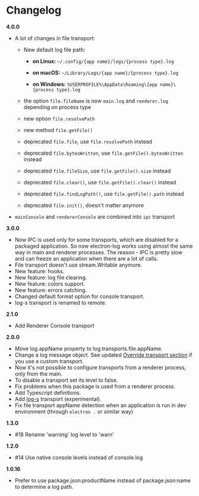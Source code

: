 # Changelog

**4.0.0**
 - A lot of changes in file transport:
   - New default log file path:
   
      - **on Linux:** `~/.config/{app name}/logs/{process type}.log`
      
      - **on macOS:** `~/Library/Logs/{app name}/{process type}.log`
      
      - **on Windows:** `%USERPROFILE%\AppData\Roaming\{app name}\{process type}.log`
      
   - the option `file.fileName` is now `main.log` and `renderer.log` depending
     on process type
   - new option `file.resolvePath`
   - new method `file.getFile()`
   
   - deprecated `file.file`, use `file.resolvePath` instead
   - deprecated `file.bytesWritten`, use `file.getFile().bytesWritten` instead
   - deprecated `file.fileSize`, use `file.getFile().size` instead
   - deprecated `file.clear()`, use `file.getFile().clear()` instead
   - deprecated `file.findLogPath()`, use `file.getFile().path` instead
   - deprecated `file.init()`, doesn't matter anymore
   
 - `mainConsole` and `rendererConsole` are combined into `ipc` transport

**3.0.0**
 - Now IPC is used only for some transports, which are disabled for a
   packaged application. So now electron-log works using almost the same
   way in main and renderer processes. The reason - IPC is pretty slow
   and can freeze an application when there are a lot of calls.
 - File transport doesn't use stream.Writable anymore.
 - New feature: hooks.
 - New feature: log file clearing.
 - New feature: colors support.
 - New feature: errors catching.
 - Changed default format option for console transport.
 - log-s transport is renamed to remote.

**2.1.0**
 - Add Renderer Console transport

**2.0.0**
 - Move log.appName property to log.transports.file.appName.
 - Change a log message object. See updated
 [Override transport section](README.md#override-transport) if you use a custom
 transport.
 - Now it's not possible to configure transports from a renderer
 process, only from the main.
 - To disable a transport set its level to false.
 - Fix problems when this package is used from a renderer process.
 - Add Typescript definitions.
 - Add [log-s](https://github.com/megahertz/log-s) transport
 (experimental).
 - Fix file transport appName detection when an application is run
 in dev environment (through `electron .` or similar way)

**1.3.0**
- #18 Rename 'warning' log level to 'warn'

**1.2.0**
 - #14 Use native console levels instead of console.log

**1.0.16**
 - Prefer to use package.json:productName instead of package.json:name
 to determine a log path.
